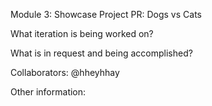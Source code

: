 Module 3: Showcase Project PR: Dogs vs Cats

What iteration is being worked on?

What is in request and being accomplished?

Collaborators: @hheyhhay

Other information:
